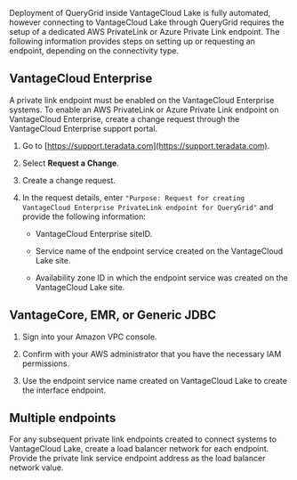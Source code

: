 
Deployment of QueryGrid inside VantageCloud Lake is fully automated, however connecting to VantageCloud Lake through QueryGrid requires the setup of a dedicated AWS PrivateLink or Azure Private Link endpoint. The following information provides steps on setting up or requesting an endpoint, depending on the connectivity type.

## VantageCloud Enterprise


A private link endpoint must be enabled on the VantageCloud Enterprise systems. To enable an AWS PrivateLink or Azure Private Link endpoint on VantageCloud Enterprise, create a change request through the VantageCloud Enterprise support portal.

1.  Go to [https://support.teradata.com](https://support.teradata.com).

1.  Select **Request a Change**.

1.  Create a change request.

1.  In the request details, enter `"Purpose: Request for creating VantageCloud Enterprise PrivateLink endpoint for QueryGrid"` and provide the following information:

    -   VantageCloud Enterprise siteID.

    -   Service name of the endpoint service created on the VantageCloud Lake site.

    -   Availability zone ID in which the endpoint service was created on the VantageCloud Lake site.


## VantageCore, EMR, or Generic JDBC


1.  Sign into your Amazon VPC console.

1.  Confirm with your AWS administrator that you have the necessary IAM permissions.

1.  Use the endpoint service name created on VantageCloud Lake to create the interface endpoint.


## Multiple endpoints


For any subsequent private link endpoints created to connect systems to VantageCloud Lake, create a load balancer network for each endpoint. Provide the private link service endpoint address as the load balancer network value.

